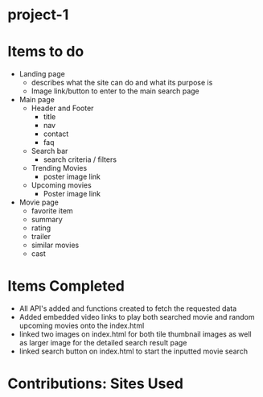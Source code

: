 # project-1

# Items to do
- Landing page
    - describes what the site can do and what its purpose is
    - Image link/button to enter to the main search page
- Main page
    - Header and Footer
        - title
        - nav
        - contact
        - faq
    - Search bar
        - search criteria / filters
    - Trending Movies
        - poster image link
    - Upcoming movies
        -  Poster image link
- Movie page
    - favorite item
    - summary
    - rating
    - trailer
    - similar movies
    - cast

# Items Completed
- All API's added and functions created to fetch the requested data
- Added embedded video links to play both searched movie and random upcoming movies onto the index.html
- linked two images on index.html for both tile thumbnail images as well as larger image for the detailed search result page
- linked search button on index.html to start the inputted movie search


# Contributions: Sites Used 